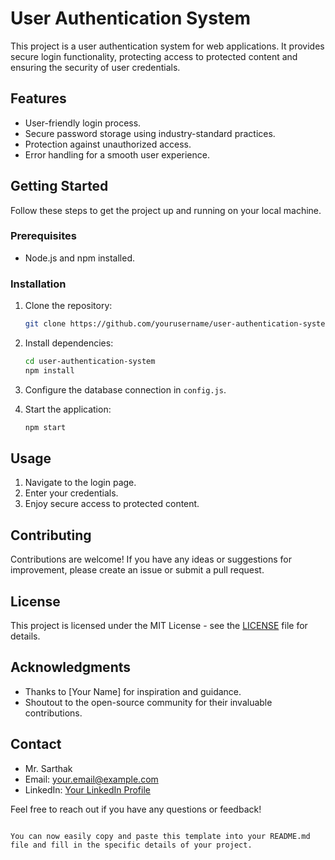 # User Authentication System

This project is a user authentication system for web applications. It provides secure login functionality, protecting access to protected content and ensuring the security of user credentials.

## Features

- User-friendly login process.
- Secure password storage using industry-standard practices.
- Protection against unauthorized access.
- Error handling for a smooth user experience.

## Getting Started

Follow these steps to get the project up and running on your local machine.

### Prerequisites

- Node.js and npm installed.

### Installation

1. Clone the repository:

   ```bash
   git clone https://github.com/yourusername/user-authentication-system.git
   ```

2. Install dependencies:

   ```bash
   cd user-authentication-system
   npm install
   ```

3. Configure the database connection in `config.js`.

4. Start the application:

   ```bash
   npm start
   ```

## Usage

1. Navigate to the login page.
2. Enter your credentials.
3. Enjoy secure access to protected content.

## Contributing

Contributions are welcome! If you have any ideas or suggestions for improvement, please create an issue or submit a pull request.

## License

This project is licensed under the MIT License - see the [LICENSE](LICENSE) file for details.

## Acknowledgments

- Thanks to [Your Name] for inspiration and guidance.
- Shoutout to the open-source community for their invaluable contributions.

## Contact

- Mr. Sarthak
- Email: your.email@example.com
- LinkedIn: [Your LinkedIn Profile](https://www.linkedin.com/in/yourusername/)

Feel free to reach out if you have any questions or feedback!
```

You can now easily copy and paste this template into your README.md file and fill in the specific details of your project.
